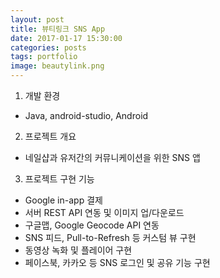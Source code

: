```yaml
---
layout: post
title: 뷰티링크 SNS App
date: 2017-01-17 15:30:00 
categories: posts 
tags: portfolio
image: beautylink.png
---
```


1) 개발 환경  
 - Java, android-studio, Android  

2) 프로젝트 개요  
 - 네일샵과 유저간의 커뮤니케이션을 위한 SNS 앱  

3) 프로젝트 구현 기능  
 - Google in-app 결제  
 - 서버 REST API 연동 및 이미지 업/다운로드  
 - 구글맵, Google Geocode API 연동  
 - SNS 피드, Pull-to-Refresh 등 커스텀 뷰 구현  
 - 동영상 녹화 및 플레이어 구현  
 - 페이스북, 카카오 등 SNS 로그인 및 공유 기능 구현  
 